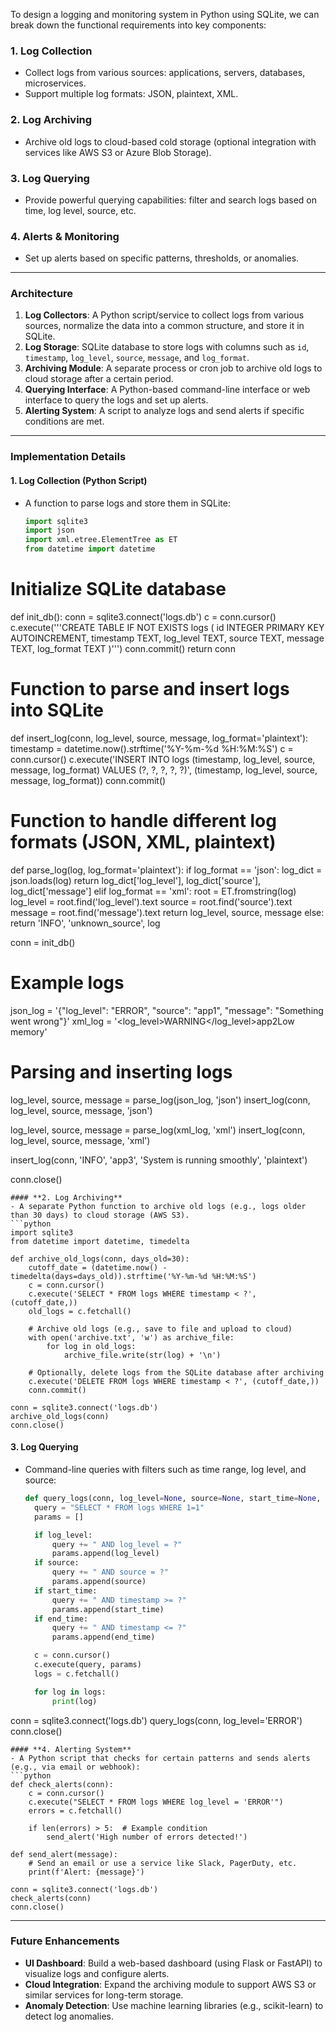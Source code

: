 To design a logging and monitoring system in Python using SQLite, we can break down the functional requirements into key components:

### 1. **Log Collection**

- Collect logs from various sources: applications, servers, databases, microservices.
- Support multiple log formats: JSON, plaintext, XML.

### 2. **Log Archiving**

- Archive old logs to cloud-based cold storage (optional integration with services like AWS S3 or Azure Blob Storage).

### 3. **Log Querying**

- Provide powerful querying capabilities: filter and search logs based on time, log level, source, etc.

### 4. **Alerts & Monitoring**

- Set up alerts based on specific patterns, thresholds, or anomalies.

---

### **Architecture**

1. **Log Collectors**: A Python script/service to collect logs from various sources, normalize the data into a common structure, and store it in SQLite.
2. **Log Storage**: SQLite database to store logs with columns such as `id`, `timestamp`, `log_level`, `source`, `message`, and `log_format`.
3. **Archiving Module**: A separate process or cron job to archive old logs to cloud storage after a certain period.
4. **Querying Interface**: A Python-based command-line interface or web interface to query the logs and set up alerts.
5. **Alerting System**: A script to analyze logs and send alerts if specific conditions are met.

---

### **Implementation Details**

#### **1. Log Collection (Python Script)**

- A function to parse logs and store them in SQLite:
  
  ```python
  import sqlite3
  import json
  import xml.etree.ElementTree as ET
  from datetime import datetime
  ```

# Initialize SQLite database

def init_db():
    conn = sqlite3.connect('logs.db')
    c = conn.cursor()
    c.execute('''CREATE TABLE IF NOT EXISTS logs (
                    id INTEGER PRIMARY KEY AUTOINCREMENT,
                    timestamp TEXT,
                    log_level TEXT,
                    source TEXT,
                    message TEXT,
                    log_format TEXT
                )''')
    conn.commit()
    return conn

# Function to parse and insert logs into SQLite

def insert_log(conn, log_level, source, message, log_format='plaintext'):
    timestamp = datetime.now().strftime('%Y-%m-%d %H:%M:%S')
    c = conn.cursor()
    c.execute('INSERT INTO logs (timestamp, log_level, source, message, log_format) VALUES (?, ?, ?, ?, ?)',
              (timestamp, log_level, source, message, log_format))
    conn.commit()

# Function to handle different log formats (JSON, XML, plaintext)

def parse_log(log, log_format='plaintext'):
    if log_format == 'json':
        log_dict = json.loads(log)
        return log_dict['log_level'], log_dict['source'], log_dict['message']
    elif log_format == 'xml':
        root = ET.fromstring(log)
        log_level = root.find('log_level').text
        source = root.find('source').text
        message = root.find('message').text
        return log_level, source, message
    else:
        return 'INFO', 'unknown_source', log

conn = init_db()

# Example logs

json_log = '{"log_level": "ERROR", "source": "app1", "message": "Something went wrong"}'
xml_log = '<log><log_level>WARNING</log_level><source>app2</source><message>Low memory</message></log>'

# Parsing and inserting logs

log_level, source, message = parse_log(json_log, 'json')
insert_log(conn, log_level, source, message, 'json')

log_level, source, message = parse_log(xml_log, 'xml')
insert_log(conn, log_level, source, message, 'xml')

insert_log(conn, 'INFO', 'app3', 'System is running smoothly', 'plaintext')

conn.close()

```
#### **2. Log Archiving**
- A separate Python function to archive old logs (e.g., logs older than 30 days) to cloud storage (AWS S3).
```python
import sqlite3
from datetime import datetime, timedelta

def archive_old_logs(conn, days_old=30):
    cutoff_date = (datetime.now() - timedelta(days=days_old)).strftime('%Y-%m-%d %H:%M:%S')
    c = conn.cursor()
    c.execute('SELECT * FROM logs WHERE timestamp < ?', (cutoff_date,))
    old_logs = c.fetchall()

    # Archive old logs (e.g., save to file and upload to cloud)
    with open('archive.txt', 'w') as archive_file:
        for log in old_logs:
            archive_file.write(str(log) + '\n')

    # Optionally, delete logs from the SQLite database after archiving
    c.execute('DELETE FROM logs WHERE timestamp < ?', (cutoff_date,))
    conn.commit()

conn = sqlite3.connect('logs.db')
archive_old_logs(conn)
conn.close()
```

#### **3. Log Querying**

- Command-line queries with filters such as time range, log level, and source:
  
  ```python
  def query_logs(conn, log_level=None, source=None, start_time=None, end_time=None):
    query = "SELECT * FROM logs WHERE 1=1"
    params = []
  
    if log_level:
        query += " AND log_level = ?"
        params.append(log_level)
    if source:
        query += " AND source = ?"
        params.append(source)
    if start_time:
        query += " AND timestamp >= ?"
        params.append(start_time)
    if end_time:
        query += " AND timestamp <= ?"
        params.append(end_time)
  
    c = conn.cursor()
    c.execute(query, params)
    logs = c.fetchall()
  
    for log in logs:
        print(log)
  ```

conn = sqlite3.connect('logs.db')
query_logs(conn, log_level='ERROR')
conn.close()

```
#### **4. Alerting System**
- A Python script that checks for certain patterns and sends alerts (e.g., via email or webhook):
```python
def check_alerts(conn):
    c = conn.cursor()
    c.execute("SELECT * FROM logs WHERE log_level = 'ERROR'")
    errors = c.fetchall()

    if len(errors) > 5:  # Example condition
        send_alert('High number of errors detected!')

def send_alert(message):
    # Send an email or use a service like Slack, PagerDuty, etc.
    print(f'Alert: {message}')

conn = sqlite3.connect('logs.db')
check_alerts(conn)
conn.close()
```

---

### **Future Enhancements**

- **UI Dashboard**: Build a web-based dashboard (using Flask or FastAPI) to visualize logs and configure alerts.
- **Cloud Integration**: Expand the archiving module to support AWS S3 or similar services for long-term storage.
- **Anomaly Detection**: Use machine learning libraries (e.g., scikit-learn) to detect log anomalies.
